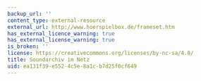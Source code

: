 ```yaml
---
backup_url: ''
content_type: external-resource
external_url: http://www.hoerspielbox.de/frameset.htm
has_external_licence_warning: true
has_external_license_warning: true
is_broken: ''
license: https://creativecommons.org/licenses/by-nc-sa/4.0/
title: Soundarchiv im Netz
uid: ea131f39-e552-4c5e-8a1c-b7d25f0cf649
---
```

